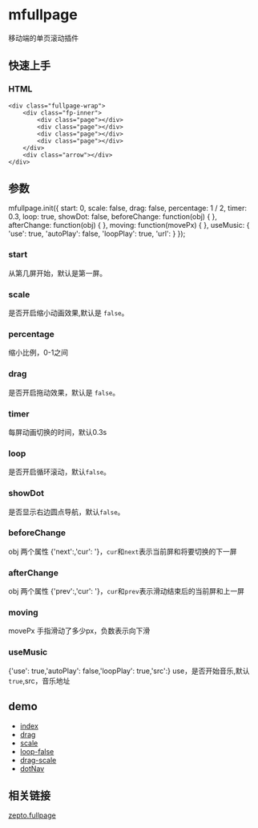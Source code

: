 # mfullpage
移动端的单页滚动插件

## 快速上手
### HTML

	<div class="fullpage-wrap">
        <div class="fp-inner">
            <div class="page"></div>
            <div class="page"></div>
            <div class="page"></div>
            <div class="page"></div>
        </div>
        <div class="arrow"></div>
    </div>



## 参数
mfullpage.init({
    start: 0,
    scale: false,
    drag: false,
    percentage: 1 / 2,
    timer: 0.3,
    loop: true,
    showDot: false,
    beforeChange: function(obj) {
	},
    afterChange: function(obj) {
    },
    moving: function(movePx) {
    },
    useMusic: {
        'use': true,
        'autoPlay': false,
        'loopPlay': true,
        'url':
    }
});
### start
从第几屏开始，默认是第一屏。

### scale
是否开启缩小动画效果,默认是 `false`。

### percentage
缩小比例，0-1之间

### drag
是否开启拖动效果，默认是 `false`。

### timer
每屏动画切换的时间，默认0.3s

### loop
是否开启循环滚动，默认`false`。

### showDot
是否显示右边圆点导航，默认`false`。

### beforeChange
obj 两个属性 {'next':,'cur': '}，`cur`和`next`表示当前屏和将要切换的下一屏

### afterChange
obj 两个属性 {'prev':,'cur': '}，`cur`和`prev`表示滑动结束后的当前屏和上一屏

### moving
movePx 手指滑动了多少px，负数表示向下滑

### useMusic
{'use': true,'autoPlay': false,'loopPlay': true,'src':}
use，是否开始音乐,默认`true`,src，音乐地址

## demo
- [index](http://zhouyupeng.github.io/mfullpage/index.html)
- [drag](http://zhouyupeng.github.io/mfullpage/drag.html)
- [scale](http://zhouyupeng.github.io/mfullpage/scale.html)
- [loop-false](http://zhouyupeng.github.io/mfullpage/loop-false.html)
- [drag-scale](http://zhouyupeng.github.io/mfullpage/drag-scale.html)
- [dotNav](http://zhouyupeng.github.io/mfullpage/dotNav.html)


## 相关链接

[zepto.fullpage](https://github.com/yanhaijing/zepto.fullpage)